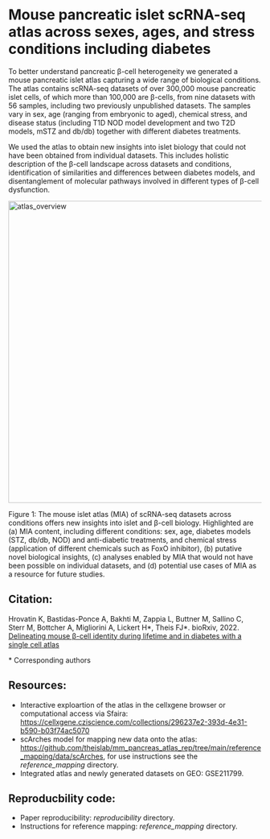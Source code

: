 # Mouse pancreatic islet scRNA-seq atlas across sexes, ages, and stress conditions including diabetes

To better understand pancreatic β-cell heterogeneity we generated a mouse pancreatic islet atlas capturing a wide range of biological conditions. The atlas contains scRNA-seq datasets of over 300,000 mouse pancreatic islet cells, of which more than 100,000 are β-cells, from nine datasets with 56 samples, including two previously unpublished datasets. The samples vary in sex, age (ranging from embryonic to aged), chemical stress, and disease status (including T1D NOD model development and two T2D models, mSTZ and db/db) together with different diabetes treatments. 

We used the atlas to obtain new insights into islet biology that could not have been obtained from individual datasets. This includes holistic description of the β-cell landscape across datasets and conditions, identification of similarities and differences between diabetes models, and disentanglement of molecular pathways involved in different types of β-cell dysfunction.

<img src="https://user-images.githubusercontent.com/47607471/209294036-85e42d11-c90d-4d14-a167-0dee00ec2bfe.png" alt="atlas_overview" width="600"/>

Figure 1: The mouse islet atlas (MIA) of scRNA-seq datasets across conditions offers new insights into islet and β-cell biology. Highlighted are (a) MIA content, including different conditions: sex, age, diabetes models (STZ, db/db, NOD) and anti-diabetic treatments, and chemical stress (application of different chemicals such as FoxO inhibitor), (b) putative novel biological insights, (c) analyses enabled by MIA that would not have been possible on individual datasets, and (d) potential use cases of MIA as a resource for future studies.

## Citation:

Hrovatin K, Bastidas-Ponce A, Bakhti M, Zappia L, Buttner M, Sallino C, Sterr M, Bottcher A, Migliorini A, Lickert H*, Theis FJ*. bioRxiv, 2022. [Delineating mouse β-cell identity during lifetime and in diabetes with a single cell atlas](https://doi.org/10.1101/2022.12.22.521557)

\* Corresponding authors

## Resources: 

- Interactive exploartion of the atlas in the cellxgene browser or computational access via Sfaira: https://cellxgene.cziscience.com/collections/296237e2-393d-4e31-b590-b03f74ac5070
- scArches model for mapping new data onto the atlas: https://github.com/theislab/mm_pancreas_atlas_rep/tree/main/reference_mapping/data/scArches, for use instructions see the *reference_mapping* directory.
- Integrated atlas and newly generated datasets on GEO: GSE211799.


## Reproducbility code:

- Paper reproducibility: *reproducibility* directory.
- Instructions for reference mapping: *reference_mapping* directory.
